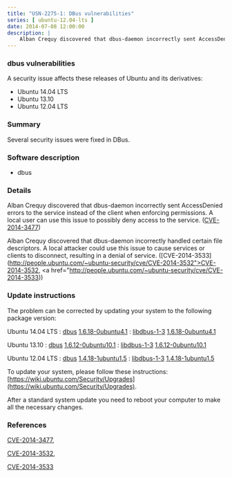 ```yaml
---
title: "USN-2275-1: DBus vulnerabilities"
series: [ ubuntu-12.04-lts ]
date: 2014-07-08 12:00:00
description: |
    Alban Crequy discovered that dbus-daemon incorrectly sent AccessDenied errors to the service instead of the client when enforcing permissions. A local user can use this issue to possibly deny access to the service. ([CVE-2014-3477](http://people.ubuntu.com/~ubuntu-security/cve/CVE-2014-3477))
--- 
```

 
### dbus vulnerabilities

A security issue affects these releases of Ubuntu and its derivatives:

* Ubuntu 14.04 LTS
* Ubuntu 13.10
* Ubuntu 12.04 LTS

### Summary

Several security issues were fixed in DBus. 

### Software description

* dbus 

### Details

Alban Crequy discovered that dbus-daemon incorrectly sent AccessDenied errors to the service instead of the client when enforcing permissions. A local user can use this issue to possibly deny access to the service. ([CVE-2014-3477](http://people.ubuntu.com/~ubuntu-security/cve/CVE-2014-3477))

Alban Crequy discovered that dbus-daemon incorrectly handled certain file descriptors. A local attacker could use this issue to cause services or clients to disconnect, resulting in a denial of service. ([CVE-2014-3533](http://people.ubuntu.com/~ubuntu-security/cve/CVE-2014-3532">CVE-2014-3532</a>, <a href="http://people.ubuntu.com/~ubuntu-security/cve/CVE-2014-3533)) 

### Update instructions

The problem can be corrected by updating your system to the following package version:

Ubuntu 14.04 LTS
 : [dbus](https://launchpad.net/ubuntu/+source/dbus) <span> [1.6.18-0ubuntu4.1](https://launchpad.net/ubuntu/+source/dbus/1.6.18-0ubuntu4.1) </span> 
 : [libdbus-1-3](https://launchpad.net/ubuntu/+source/dbus) <span> [1.6.18-0ubuntu4.1](https://launchpad.net/ubuntu/+source/dbus/1.6.18-0ubuntu4.1) </span> 

Ubuntu 13.10
 : [dbus](https://launchpad.net/ubuntu/+source/dbus) <span> [1.6.12-0ubuntu10.1](https://launchpad.net/ubuntu/+source/dbus/1.6.12-0ubuntu10.1) </span> 
 : [libdbus-1-3](https://launchpad.net/ubuntu/+source/dbus) <span> [1.6.12-0ubuntu10.1](https://launchpad.net/ubuntu/+source/dbus/1.6.12-0ubuntu10.1) </span> 

Ubuntu 12.04 LTS
 : [dbus](https://launchpad.net/ubuntu/+source/dbus) <span> [1.4.18-1ubuntu1.5](https://launchpad.net/ubuntu/+source/dbus/1.4.18-1ubuntu1.5) </span> 
 : [libdbus-1-3](https://launchpad.net/ubuntu/+source/dbus) <span> [1.4.18-1ubuntu1.5](https://launchpad.net/ubuntu/+source/dbus/1.4.18-1ubuntu1.5) </span> 

To update your system, please follow these instructions: [https://wiki.ubuntu.com/Security/Upgrades](https://wiki.ubuntu.com/Security/Upgrades).

After a standard system update you need to reboot your computer to make all the necessary changes. 

### References

 [CVE-2014-3477](http://people.ubuntu.com/~ubuntu-security/cve/CVE-2014-3477), 

 [CVE-2014-3532](http://people.ubuntu.com/~ubuntu-security/cve/CVE-2014-3532), 

 [CVE-2014-3533](http://people.ubuntu.com/~ubuntu-security/cve/CVE-2014-3533)
 
